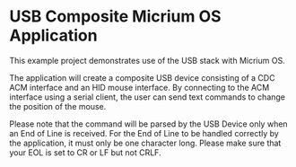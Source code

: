 # USB Composite Micrium OS Application
This example project demonstrates use of the USB stack with Micrium OS.

The application will create a composite USB device consisting of
a CDC ACM interface and an HID mouse interface. By connecting to the
ACM interface using a serial client, the user can send text commands
to change the position of the mouse.

 Please note that the command will be parsed by the USB Device only when an End of Line is received.
For the End of Line to be handled correctly by the application, it must only be one character long.
Please make sure that your EOL is set to CR or LF but not CRLF.
